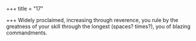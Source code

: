 +++
title = "17"

+++
Widely proclaimed, increasing through reverence, you rule by the  greatness of your skill
through the longest (spaces? times?), you of blazing commandments. 